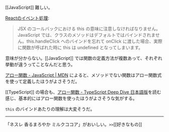 [[JavaScript]] 難しい。

[Reactのイベント処理](https://ja.reactjs.org/docs/handling-events.html):

> JSX のコールバックにおける this の意味に注意しなければなりません。JavaScript では、クラスのメソッドはデフォルトではバインドされません。this.handleClick へのバインドを忘れて onClick に渡した場合、実際に関数が呼ばれた時に this は undefined となってしまいます。

意味が分からない。[[JavaScript]] では関数の定義方法が複数あって、それぞれ挙動が違うってことなんだと思う。

[アロー関数 - JavaScript | MDN](https://developer.mozilla.org/ja/docs/Web/JavaScript/Reference/Functions/Arrow_functions) によると、メソッドでない関数はアロー関数式を使って定義したほうがよさそうだ。

[[TypeScript]] の場合も、[アロー関数 - TypeScript Deep Dive 日本語版](https://typescript-jp.gitbook.io/deep-dive/future-javascript/arrow-functions)を読む感じ、基本的にはアロー関数を使ったほうがよさそうな気がする。

`this` のバインドあたりの理解は大変そうだ。

---

「ネスレ 香るまろやか ミルクココア」がおいしい。`>>`[[好きなもの]]